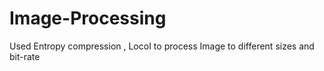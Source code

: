 # Image-Processing
Used Entropy compression , LocoI to process Image to different sizes and bit-rate

